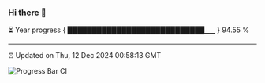 ### Hi there 👋

⏳ Year progress { ████████████████████████████▁▁ } 94.55 %

---

⏰ Updated on Thu, 12 Dec 2024 00:58:13 GMT

![Progress Bar CI](https://github.com/code-lakshay/GitHub-Actions-Demo/workflows/Progress%20Bar%20CI/badge.svg)
